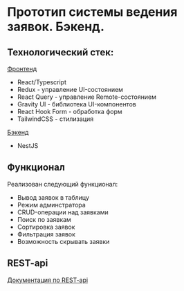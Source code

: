 # Прототип системы ведения заявок. Бэкенд.

## Технологический стек:
[Фронтенд](https://github.com/DyazZz/logistic-app-frontend)
- React/Typescript
- Redux - управление UI-состоянием
- React Query - управление Remote-состоянием
- Gravity UI - библиотека UI-компонентов
- React Hook Form - обработка форм
- TailwindCSS - стилизация

[Бэкенд](https://github.com/DyazZz/logistic-app-backend)
- NestJS


## Функционал
Реализован следующий функционал:
- Вывод заявок в таблицу
- Режим админстратора
- CRUD-операции над заявками
- Поиск по заявкам
- Сортировка заявок
- Фильтрация заявок
- Возможность скрывать заявки


## REST-api
[Документация по REST-api](https://www.postman.com/altimetry-candidate-21400348/workspace/logistic-app/documentation/26693260-59d4a669-ec4b-4d09-926d-2c42df8f05cf)
